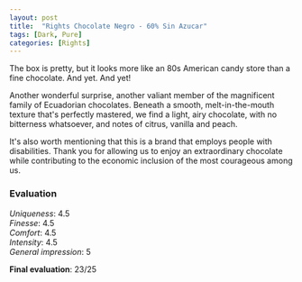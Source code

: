 ```yaml
---
layout: post
title:  "Rights Chocolate Negro - 60% Sin Azucar"
tags: [Dark, Pure] 
categories: [Rights]
---
```



The box is pretty, but it looks more like an 80s American candy store than a fine chocolate.
And yet. And yet!

Another wonderful surprise, another valiant member of the magnificent family of Ecuadorian chocolates. Beneath a smooth, melt-in-the-mouth texture that's perfectly mastered, we find a light, airy chocolate, with no bitterness whatsoever, and notes of citrus, vanilla and peach. 

It's also worth mentioning that this is a brand that employs people with disabilities. Thank you for allowing us to enjoy an extraordinary chocolate while contributing to the economic inclusion of the most courageous among us.


### Evaluation

_Uniqueness_: 4.5  
_Finesse_: 4.5  
_Comfort_: 4.5  
_Intensity_: 4.5  
_General impression_: 5

**Final evaluation**: 23/25
